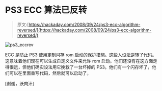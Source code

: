 # PS3 ECC 算法已反转

> 原文:[https://hackaday.com/2008/09/24/ps3-ecc-algorithm-reversed/](https://hackaday.com/2008/09/24/ps3-ecc-algorithm-reversed/)

![](../Images/dc845daa174e68e1f97233d9ec217d6a.png "ps3_eccrev")

ECC 是防止 PS3 使用定制闪存 rom 启动的保护措施。这些人设法逆转了代码。这意味着他们现在可以生成自定义文件来允许 rom 启动。他们还没有在这方面走得很远，但他们确实设法用它挽救了一台坏掉的 PS3。他们有一个闪存坏了，他们可以在里面重写代码，然后就可以启动了。

[谢谢，沃肉汁]